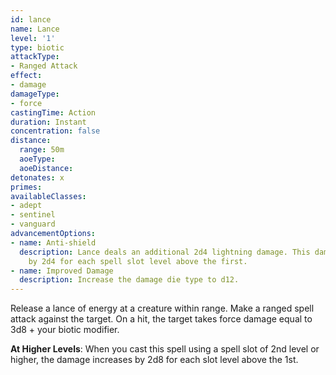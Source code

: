 ```yaml
---
id: lance
name: Lance
level: '1'
type: biotic
attackType:
- Ranged Attack
effect:
- damage
damageType:
- force
castingTime: Action
duration: Instant
concentration: false
distance:
  range: 50m
  aoeType: 
  aoeDistance: 
detonates: x
primes: 
availableClasses:
- adept
- sentinel
- vanguard
advancementOptions:
- name: Anti-shield
  description: Lance deals an additional 2d4 lightning damage. This damage increases
    by 2d4 for each spell slot level above the first.
- name: Improved Damage
  description: Increase the damage die type to d12.
---
```

Release a lance of energy at a creature within range. Make a ranged spell attack against the target. On a hit, the target
takes force damage equal to 3d8 + your biotic modifier.

__At Higher Levels__: When you cast this spell using a spell slot of 2nd level or higher, the damage increases by 2d8
for each slot level above the 1st.